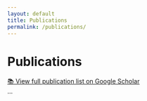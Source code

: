 ```yaml
---
layout: default
title: Publications
permalink: /publications/
---
```


# Publications

[📚 View full publication list on Google Scholar](https://scholar.google.com/citations?user=eGQIUA8AAAAJ&hl=en)  
...
